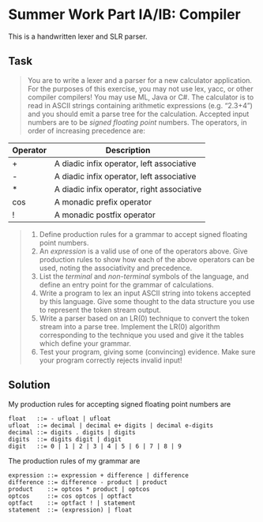 # Summer Work Part IA/IB: Compiler

This is a handwritten lexer and SLR parser.

## Task
> You are to write a lexer and a parser for a new calculator application. For the purposes of this
exercise, you may not use lex, yacc, or other compiler compilers! You may use ML, Java or C#.
The calculator is to read in ASCII strings containing arithmetic expressions (e.g. “2.3+4”) and you
should emit a parse tree for the calculation. Accepted input numbers are to be *signed floating point*
numbers. The operators, in order of increasing precedence are:

Operator | Description
-------- | -----------
\+ | A diadic infix operator, left associative
\- | A diadic infix operator, left associative
\* | A diadic infix operator, right associative
cos | A monadic prefix operator
! | A monadic postfix operator

> 1. Define production rules for a grammar to accept signed floating point numbers. 
> 1. An *expression* is a valid use of one of the operators above. Give production rules to show
how each of the above operators can be used, noting the associativity and precedence.
> 1. List the *terminal* and *non-terminal* symbols of the language, and define an entry point for
the grammar of calculations.
> 1. Write a program to lex an input ASCII string into tokens accepted by this language. Give
some thought to the data structure you use to represent the token stream output.
> 1. Write a parser based on an LR(0) technique to convert the token stream into a parse tree. Implement the
LR(0) algorithm corresponding to the technique you used and give it the tables which define
your grammar.
> 1. Test your program, giving some (convincing) evidence. Make sure your program
correctly rejects invalid input!

## Solution
My production rules for accepting signed floating point numbers are

    float   ::= - ufloat | ufloat
    ufloat  ::= decimal | decimal e+ digits | decimal e-digits
    decimal ::= digits . digits | digits
    digits  ::= digits digit | digit
    digit   ::= 0 | 1 | 2 | 3 | 4 | 5 | 6 | 7 | 8 | 9

The production rules of my grammar are

    expression ::= expression + difference | difference
    difference ::= difference - product | product
    product    ::= optcos * product | optcos
    optcos     ::= cos optcos | optfact
    optfact    ::= optfact ! | statement
    statement  ::= (expression) | float
   
